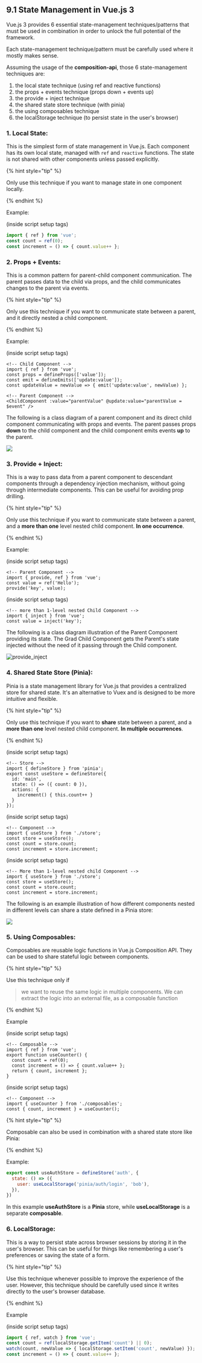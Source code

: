 ## 9.1 State Management in Vue.js 3

Vue.js 3 provides 6 essential state-management techniques/patterns that must be used in combination in order to unlock the full potential of the framework.

Each state-management technique/pattern must be carefully used where it mostly makes sense.

Assuming the usage of the **composition-api**, those 6 state-management techniques are:

1. the local state technique (using ref and reactive functions)
2. the props + events technique (props down + events up)
3. the provide + inject technique
4. the shared state store technique (with pinia)
5. the using composables technique 
6. the localStorage technique (to persist state in the user's browser)

### 1. **Local State**: 


This is the simplest form of state management in Vue.js. Each component has its own local state, managed with `ref` and `reactive` functions. The state is not shared with other components unless passed explicitly.

{% hint style="tip" %}

Only use this technique if you want to manage state in one component locally.

{% endhint %}

Example:

(inside script setup tags)

```javascript
import { ref } from 'vue';
const count = ref(0);
const increment = () => { count.value++ };
```

### 2. **Props + Events**: 

This is a common pattern for parent-child component communication. The parent passes data to the child via props, and the child communicates changes to the parent via events.

{% hint style="tip" %}

Only use this technique if you want to communicate state between a parent, and it directly nested a child component.

{% endhint %}

Example:

(inside script setup tags)
```
<!-- Child Component -->
import { ref } from 'vue';
const props = defineProps(['value']);
const emit = defineEmits(['update:value']);
const updateValue = newValue => { emit('update:value', newValue) };
```

```
<!-- Parent Component -->
<ChildComponent :value="parentValue" @update:value="parentValue = $event" />
```

The following is a class diagram of a parent component and its direct child component communicating with props and events. The parent passes props **down** to the child component and the child component emits events **up** to the parent.

[![](https://mermaid.ink/img/pako:eNptULFOxTAM_BXLE4j2BzKwPN6IhMSGsli1SyMlcZSmldCj_05aShEVk-3z-c66G3bKggY7T-P45Og9U7ARYJvhhbLEctGQNNYGbusKoE1Z02ggVY4wFIXL4DwfvG_Ww0CRvVznitzdG5jV8bpZfvX_np3ls3Ti5mrQZw3nX3YPCa7873D-vW0_H0-G2GCQHMhxTWAzt1gGCWLR1Jalp8kXizYulUpT0deP2KEpeZIGp8RUZM8MTU9-PNAru6L5AGUbn_eo19Jgovim-nO4fAE6GIhn?type=png)](https://mermaid.live/edit#pako:eNptULFOxTAM_BXLE4j2BzKwPN6IhMSGsli1SyMlcZSmldCj_05aShEVk-3z-c66G3bKggY7T-P45Og9U7ARYJvhhbLEctGQNNYGbusKoE1Z02ggVY4wFIXL4DwfvG_Ww0CRvVznitzdG5jV8bpZfvX_np3ls3Ti5mrQZw3nX3YPCa7873D-vW0_H0-G2GCQHMhxTWAzt1gGCWLR1Jalp8kXizYulUpT0deP2KEpeZIGp8RUZM8MTU9-PNAru6L5AGUbn_eo19Jgovim-nO4fAE6GIhn)

### 3. **Provide + Inject**: 

This is a way to pass data from a parent component to descendant components through a dependency injection mechanism, without going through intermediate components. This can be useful for avoiding prop drilling.

{% hint style="tip" %}

Only use this technique if you want to communicate state between a parent, and a **more than one** level nested child component. **In one occurrence**.

{% endhint %}

Example:

(inside script setup tags)
```
<!-- Parent Component -->
import { provide, ref } from 'vue';
const value = ref('Hello');
provide('key', value);
```

(inside script setup tags)
```
<!-- more than 1-level nested Child Component -->
import { inject } from 'vue';
const value = inject('key');
```

The following is a class diagram illustration of the Parent Component providing its state. The Grad Child Component gets the Parent's state injected without the need of it passing through the Child component. 

![provide_inject](./vuejs-provide-inject.png)

### 4. **Shared State Store (Pinia)**: 

Pinia is a state management library for Vue.js that provides a centralized store for shared state. It's an alternative to Vuex and is designed to be more intuitive and flexible.

{% hint style="tip" %}

Only use this technique if you want to **share** state between a parent, and a **more than one** level nested child component. **In multiple occurrences**.

{% endhint %}

(inside script setup tags)
```
<!-- Store -->
import { defineStore } from 'pinia';
export const useStore = defineStore({
  id: 'main',
  state: () => ({ count: 0 }),
  actions: {
    increment() { this.count++ }
  }
});
```

(inside script setup tags)
```
<!-- Component -->
import { useStore } from './store';
const store = useStore();
const count = store.count;
const increment = store.increment;
```

(inside script setup tags)
```
<!-- More than 1-level nested child Component -->
import { useStore } from './store';
const store = useStore();
const count = store.count;
const increment = store.increment;
```

The following is an example illustration of how different components nested in different levels can share a state defined in a Pinia store:

[![](https://mermaid.ink/img/pako:eNqdUUsKwjAQvUqYdesBshC0dSkI7iSboZnaQJOUJF1I7d1NS22roIirZN5neMProLCSgENRo_e5wqtDLQxj48xOyig8B-uIdQPKWOoDBuLMV-hIDli_yDOrG2vIhN27fFm0GZFPxv2_xuxfY_6zcXVdmt63q9Bf2eyFzd7YHBLQ5DQqGVsYowgIFWkSwONXUoltHQQI00cptsGeb6YAHlxLCbSNjBGn3oCXWPsZPUgVr5hBGsfjVPfwJNCguVj7NPYPZ_a0ew?type=png)](https://mermaid.live/edit#pako:eNqdUUsKwjAQvUqYdesBshC0dSkI7iSboZnaQJOUJF1I7d1NS22roIirZN5neMProLCSgENRo_e5wqtDLQxj48xOyig8B-uIdQPKWOoDBuLMV-hIDli_yDOrG2vIhN27fFm0GZFPxv2_xuxfY_6zcXVdmt63q9Bf2eyFzd7YHBLQ5DQqGVsYowgIFWkSwONXUoltHQQI00cptsGeb6YAHlxLCbSNjBGn3oCXWPsZPUgVr5hBGsfjVPfwJNCguVj7NPYPZ_a0ew)

### 5. **Using Composables**: 

Composables are reusable logic functions in Vue.js Composition API. They can be used to share stateful logic between components.

{% hint style="tip" %}

Use this technique only if

> we want to reuse the same logic in multiple components. We can extract the logic into an external file, as a composable function

{% endhint %}

Example

(inside script setup tags)
```
<!-- Composable -->
import { ref } from 'vue';
export function useCounter() {
  const count = ref(0);
  const increment = () => { count.value++ };
  return { count, increment };
}
```

(inside script setup tags)
```
<!-- Component -->
import { useCounter } from './composables';
const { count, increment } = useCounter();
```

{% hint style="tip" %}

Composable can also be used in combination with a shared state store like Pinia:

{% endhint %}

Example:

```js
export const useAuthStore = defineStore('auth', {
  state: () => ({
    user: useLocalStorage('pinia/auth/login', 'bob'),
  }),
})
```

In this example **useAuthStore** is a **Pinia** store, while **useLocalStorage** is a separate **composable**.

### 6. **LocalStorage**: 

This is a way to persist state across browser sessions by storing it in the user's browser. This can be useful for things like remembering a user's preferences or saving the state of a form.

{% hint style="tip" %}

Use this technique whenever possible to improve the experience of the user. However, this technique should be carefully used since it writes directly to the user's browser database.

{% endhint %}

Example

(inside script setup tags)

```javascript
import { ref, watch } from 'vue';
const count = ref(localStorage.getItem('count') || 0);
watch(count, newValue => { localStorage.setItem('count', newValue) });
const increment = () => { count.value++ };
```

